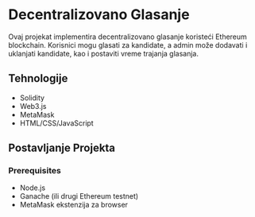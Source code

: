 # Decentralizovano Glasanje

Ovaj projekat implementira decentralizovano glasanje koristeći Ethereum blockchain. Korisnici mogu glasati za kandidate, a admin može dodavati i uklanjati kandidate, kao i postaviti vreme trajanja glasanja.

## Tehnologije

- Solidity
- Web3.js
- MetaMask
- HTML/CSS/JavaScript

## Postavljanje Projekta

### Prerequisites

- Node.js
- Ganache (ili drugi Ethereum testnet)
- MetaMask ekstenzija za browser